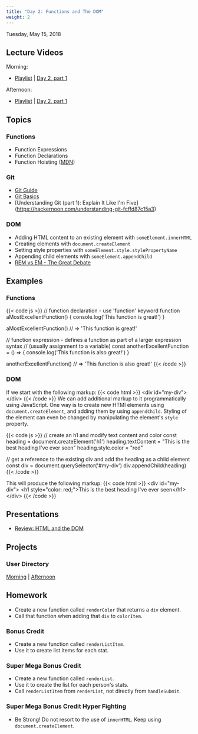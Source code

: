 ```yaml
---
title: "Day 2: Functions and The DOM"
weight: 2
---
```


<date>Tuesday, May 15, 2018</date>

## Lecture Videos

Morning:

* [Playlist](https://www.youtube.com/watch?v=vGMMHQfp8Vk&list=PLuT2TqJuwaY_Hj168ujFhP0w5HzmaDLfG) | [Day 2, part 1](https://www.youtube.com/watch?v=KGsggCwZA0Y&index=6&list=PLuT2TqJuwaY_Hj168ujFhP0w5HzmaDLfG)

Afternoon:

* [Playlist](https://www.youtube.com/watch?v=gNGU1kal8Zo&t=0s&list=PLuT2TqJuwaY_XxGei4xUXZn9HuTU3jBRk&index=10) | [Day 2, part 1](https://www.youtube.com/watch?v=gNGU1kal8Zo&t=0s&list=PLuT2TqJuwaY_XxGei4xUXZn9HuTU3jBRk&index=10)

## Topics

### Functions
* Function Expressions
* Function Declarations
* Function Hoisting ([MDN](https://developer.mozilla.org/en-US/docs/Glossary/Hoisting))

### Git

* [Git Guide](http://rogerdudler.github.io/git-guide/)
* [Git Basics](https://git-scm.com/book/en/v2/Getting-Started-Git-Basics)
* [Understanding Git (part 1): Explain It Like I'm Five] (https://hackernoon.com/understanding-git-fcffd87c15a3)

<div class="img github-flow"></div>

### DOM
* Adding HTML content to an existing element with `someElement.innerHTML`
* Creating elements with `document.createElement`
* Setting style properties with `someElement.style.stylePropertyName`
* Appending child elements with `someElement.appendChild`
* [REM vs EM - The Great Debate](https://zellwk.com/blog/rem-vs-em/)

## Examples

### Functions
{{< code js >}}
  // function declaration - use 'function' keyword
  function aMostExcellentFunction() {
    console.log('This function is great!')
  }

  aMostExcellentFunction() // => 'This function is great!'

  // function expression - defines a function as part of a larger expression syntax
  // (usually assignment to a variable)
  const anotherExcellentFunction = () => {
    console.log('This function is also great!')
  }

  anotherExcellentFunction() // => 'This function is also great!'
{{< /code >}}


### DOM
If we start with the following markup:
{{< code html >}}
&lt;div id=&quot;my-div&quot;&gt;&lt;/div&gt;
{{< /code >}}
We can add additional markup to it programmatically using JavaScript.  One way is to create new HTMl elements using `document.createElement`, and adding them by using `appendChild`.  Styling of the element can even be changed by manipulating the element's `style` property.

{{< code js >}}
// create an h1 and modify text content and color
const heading = document.createElement('h1')
heading.textContent = "This is the best heading I've ever seen"
heading.style.color = "red"

// get a reference to the existing div and add the heading as a child element
const div = document.querySelector('#my-div')
div.appendChild(heading)
{{< /code >}}

This will produce the following markup:
{{< code html >}}
&lt;div id=&quot;my-div&quot;&gt;
  &lt;h1 style=&quot;color: red;&quot;&gt;This is the best heading I've ever seen&lt;/h1&gt;
&lt;/div&gt;
{{< /code >}}

## Presentations

* <a target="_blank" href="/day02.pdf">Review: HTML and the DOM</a>

## Projects

### User Directory

[Morning](https://github.com/xtbc18s1/user-directory/tree/master) | [Afternoon](https://github.com/xtbc18s1/user-directory/tree/afternoon)

## Homework

* Create a new function called `renderColor` that returns a `div` element.
* Call that function when adding that `div` to `colorItem`.

### Bonus Credit

* Create a new function called `renderListItem`.
* Use it to create list items for each stat.

### Super Mega Bonus Credit

* Create a new function called `renderList`.
* Use it to create the list for each person's stats.
* Call `renderListItem` from `renderList`, not directly from `handleSubmit`.

### Super Mega Bonus Credit Hyper Fighting

* Be Strong!  Do not resort to the use of `innerHTML`.  Keep using `document.createElement`.
